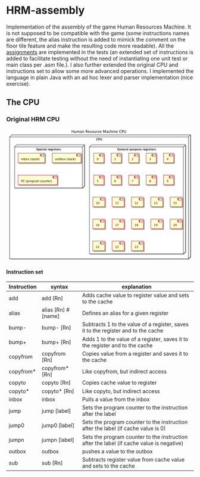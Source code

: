 # HRM-assembly
Implementation of the assembly of the game Human Resources Machine. It is not supposed to be compatible with the game (some instructions names are different, the alias instruction is added to mimick the comment on the floor tile feature and make the resulting code more readable). All the [assignments](src/test/asm/nl/suriani/hrmasm/app) are implemented in the tests (an extended set of instructions is added to facilitate testing without the need of instantiating one unit test or main class per .asm file.). I also further extended the original CPU and instructions set to allow some more advanced operations. I implemented the language in plain Java with an ad hoc lexer and parser implementation (nice exercise).

## The CPU
### Original HRM CPU
![png](src/main/resources/docs/hrmcpu.png)

#### Instruction set
| Instruction   | syntax | explanation |
|-------------  |--------|-------------|
| add           | add [Rn]      | Adds cache value to register value and sets to the cache |
| alias           | alias [Rn] #[name]     | Defines an alias for a given register |
| bump-           | bump- [Rn]    | Subtracts 1 to the value of a register, saves it to the register and to the cache |
| bump+           | bump+ [Rn]   | Adds 1 to the value of a register, saves it to the register and to the cache |
| copyfrom           | copyfrom [Rn]     | Copies value from a register and saves it to the cache |
| copyfrom*           | copyfrom* [Rn]     | Like copyfrom, but indirect access |
| copyto           | copyto [Rn]     | Copies cache value to register |
| copyto*           | copyto* [Rn]     | Like copyto, but indirect access |
| inbox           | inbox     | Pulls a value from the inbox |
| jump           | jump [label]     | Sets the program counter to the instruction after the label |
| jump0           | jump0 [label]     | Sets the program counter to the instruction after the label (if cache value is 0)|
| jumpn           | jumpn [label]     | Sets the program counter to the instruction after the label (if cache value is negative) |
| outbox           | outbox     | pushes a value to the outbox |
| sub           | sub [Rn]      | Subtracts register value from cache value and sets to the cache |

